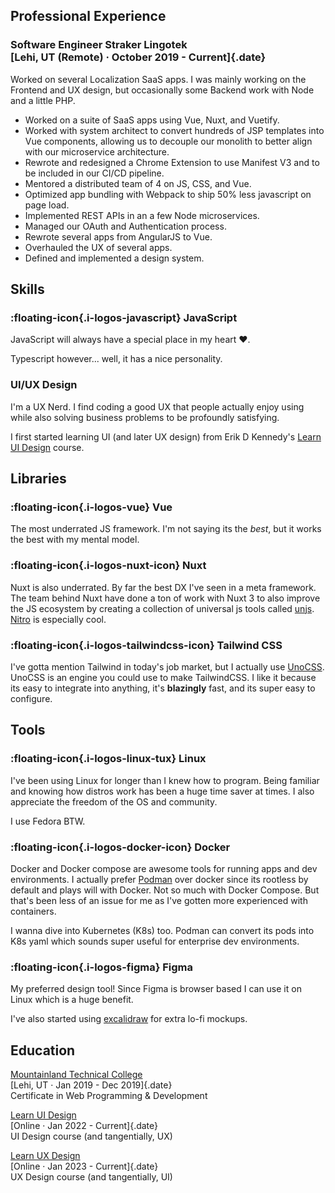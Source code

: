 ## Professional Experience

### Software Engineer Straker Lingotek <br> [Lehi, UT (Remote) · October 2019 - Current]{.date}

Worked on several Localization SaaS apps. I was mainly working on the Frontend
and UX design, but occasionally some Backend work with Node and a little PHP.

- Worked on a suite of SaaS apps using Vue, Nuxt, and Vuetify.
- Worked with system architect to convert hundreds of JSP templates into Vue
  components, allowing us to decouple our monolith to better align with our
  microservice architecture.
- Rewrote and redesigned a Chrome Extension to use Manifest V3 and to be
  included in our CI/CD pipeline.
- Mentored a distributed team of 4 on JS, CSS, and Vue.
- Optimized app bundling with Webpack to ship 50% less javascript on page load.
- Implemented REST APIs in an a few Node microservices.
- Managed our OAuth and Authentication process.
- Rewrote several apps from AngularJS to Vue.
- Overhauled the UX of several apps.
- Defined and implemented a design system.

## Skills

### :floating-icon{.i-logos-javascript} JavaScript
JavaScript will always have a special place in my heart ❤️.

Typescript however... well, it has a nice personality.
### UI/UX Design
I'm a UX Nerd. I find coding a good UX that people actually enjoy using while also solving business problems to be profoundly satisfying.

I first started learning UI (and later UX design) from Erik D Kennedy's [Learn UI Design](https://www.learnui.design/) course.
## Libraries

### :floating-icon{.i-logos-vue} Vue

The most underrated JS framework. I'm not saying its the _best_, but it works
the best with my mental model.

### :floating-icon{.i-logos-nuxt-icon} Nuxt

Nuxt is also underrated. By far the best DX I've seen in a meta framework. The
team behind Nuxt have done a ton of work with Nuxt 3 to also improve the JS
ecosystem by creating a collection of universal js tools called
[unjs](https://unjs.io/). [Nitro](https://nitro.unjs.io/) is especially cool.

### :floating-icon{.i-logos-tailwindcss-icon} Tailwind CSS

I've gotta mention Tailwind in today's job market, but I actually use
[UnoCSS](https://unocss.dev). UnoCSS is an engine you could use to make
TailwindCSS. I like it because its easy to integrate into anything, it's
**blazingly** fast, and its super easy to configure.

## Tools

### :floating-icon{.i-logos-linux-tux} Linux

I've been using Linux for longer than I knew how to program. Being familiar and
knowing how distros work has been a huge time saver at times. I also appreciate
the freedom of the OS and community.

I use Fedora BTW.

### :floating-icon{.i-logos-docker-icon} Docker

Docker and Docker compose are awesome tools for running apps and dev
environments. I actually prefer [Podman](https://podman.io) over docker since
its rootless by default and plays will with Docker. Not so much with Docker
Compose. But that's been less of an issue for me as I've gotten more experienced
with containers.

I wanna dive into Kubernetes (K8s) too. Podman can convert its pods into K8s
yaml which sounds super useful for enterprise dev environments.

### :floating-icon{.i-logos-figma} Figma

My preferred design tool! Since Figma is browser based I can use it on Linux
which is a huge benefit.

I've also started using [excalidraw](https://excalidraw.com) for extra lo-fi mockups.

## Education

[Mountainland Technical College](https://mtec.edu/) <br> [Lehi, UT · Jan 2019 -
Dec 2019]{.date}<br> Certificate in Web Programming & Development

[Learn UI Design](https://www.learnui.design/) <br> [Online · Jan 2022 -
Current]{.date}<br> UI Design course (and tangentially, UX)

[Learn UX Design](https://www.learnui.design/)<br> [Online · Jan 2023 -
Current]{.date}<br> UX Design course (and tangentially, UI)
